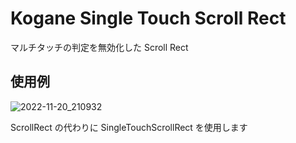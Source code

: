 # Kogane Single Touch Scroll Rect

マルチタッチの判定を無効化した Scroll Rect

## 使用例

![2022-11-20_210932](https://user-images.githubusercontent.com/6134875/202901063-7e6b1e39-9849-4297-bde2-c16ee6159ba7.png)

ScrollRect の代わりに SingleTouchScrollRect を使用します